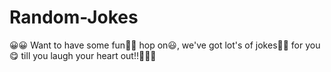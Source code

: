 # Random-Jokes
😀😀 Want to have some fun🤩🤩 hop on😃, we've got lot's of jokes🤣🤣 for you 😋 till you laugh your heart out!!🤣🤣🤣

